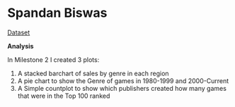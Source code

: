 # Spandan Biswas
[Dataset](https://www.kaggle.com/gregorut/videogamesales)

**Analysis**

In Milestone 2 I created 3 plots:
1. A stacked barchart of sales by genre in each region
2. A pie chart to show the Genre of games in 1980-1999 and 2000-Current
3. A Simple countplot to show which publishers created how many games that were in the Top 100 ranked
